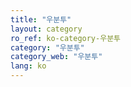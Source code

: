 ```yaml
---
title: "우분투"
layout: category
ro_ref: ko-category-우분투
category: "우분투"
category_web: "우분투"
lang: ko
---
```

